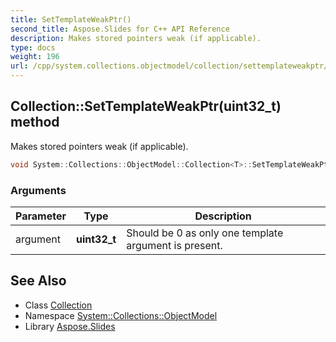 ```yaml
---
title: SetTemplateWeakPtr()
second_title: Aspose.Slides for C++ API Reference
description: Makes stored pointers weak (if applicable).
type: docs
weight: 196
url: /cpp/system.collections.objectmodel/collection/settemplateweakptr/
---
```

## Collection::SetTemplateWeakPtr(uint32_t) method


Makes stored pointers weak (if applicable).

```cpp
void System::Collections::ObjectModel::Collection<T>::SetTemplateWeakPtr(uint32_t argument) override
```


### Arguments

| Parameter | Type | Description |
| --- | --- | --- |
| argument | **uint32_t** | Should be 0 as only one template argument is present. |

## See Also

* Class [Collection](./)
* Namespace [System::Collections::ObjectModel](../)
* Library [Aspose.Slides](../../)